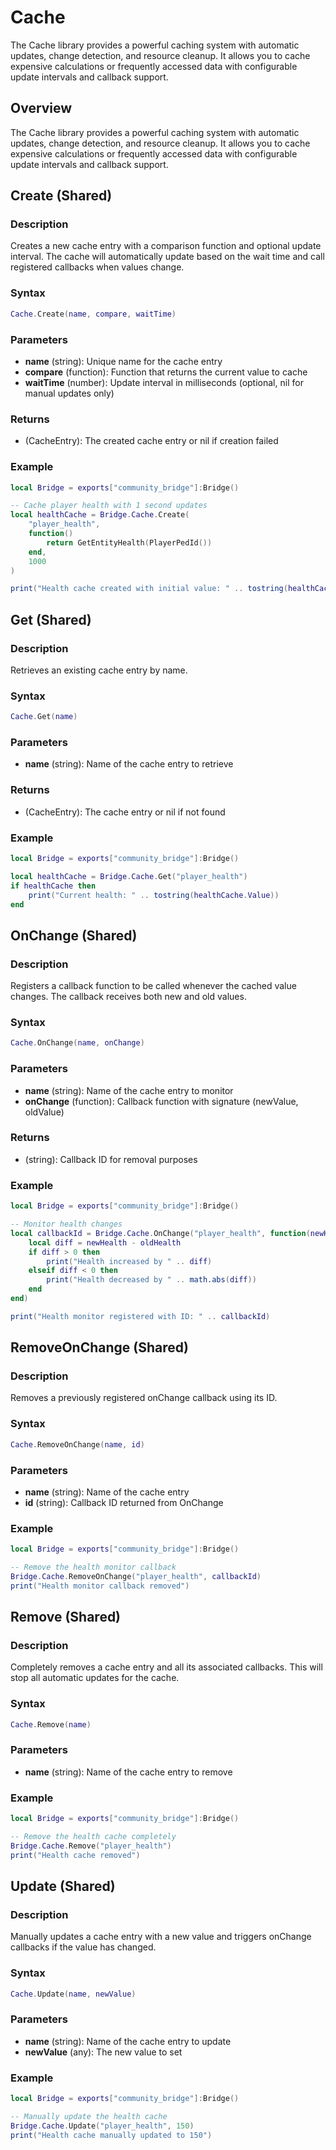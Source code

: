 # <i class="fas fa-database"></i> Cache

<!--META
nav: true
toc: true
description: The Cache library provides a powerful caching system with automatic updates, change detection, and resource cleanup. It allows you to cache expensive calculations or frequently accessed data with configurable update intervals and callback support.
-->

The Cache library provides a powerful caching system with automatic updates, change detection, and resource cleanup. It allows you to cache expensive calculations or frequently accessed data with configurable update intervals and callback support.

## Overview

The Cache library provides a powerful caching system with automatic updates, change detection, and resource cleanup. It allows you to cache expensive calculations or frequently accessed data with configurable update intervals and callback support.

## Create (Shared)

### Description
Creates a new cache entry with a comparison function and optional update interval. The cache will automatically update based on the wait time and call registered callbacks when values change.

### Syntax
```lua
Cache.Create(name, compare, waitTime)
```

### Parameters
- **name** (string): Unique name for the cache entry
- **compare** (function): Function that returns the current value to cache
- **waitTime** (number): Update interval in milliseconds (optional, nil for manual updates only)

### Returns
- (CacheEntry): The created cache entry or nil if creation failed

### Example
```lua
local Bridge = exports["community_bridge"]:Bridge()

-- Cache player health with 1 second updates
local healthCache = Bridge.Cache.Create(
    "player_health",
    function()
        return GetEntityHealth(PlayerPedId())
    end,
    1000
)

print("Health cache created with initial value: " .. tostring(healthCache.Value))
```

## Get (Shared)

### Description
Retrieves an existing cache entry by name.

### Syntax
```lua
Cache.Get(name)
```

### Parameters
- **name** (string): Name of the cache entry to retrieve

### Returns
- (CacheEntry): The cache entry or nil if not found

### Example
```lua
local Bridge = exports["community_bridge"]:Bridge()

local healthCache = Bridge.Cache.Get("player_health")
if healthCache then
    print("Current health: " .. tostring(healthCache.Value))
end
```

## OnChange (Shared)

### Description
Registers a callback function to be called whenever the cached value changes. The callback receives both new and old values.

### Syntax
```lua
Cache.OnChange(name, onChange)
```

### Parameters
- **name** (string): Name of the cache entry to monitor
- **onChange** (function): Callback function with signature (newValue, oldValue)

### Returns
- (string): Callback ID for removal purposes

### Example
```lua
local Bridge = exports["community_bridge"]:Bridge()

-- Monitor health changes
local callbackId = Bridge.Cache.OnChange("player_health", function(newHealth, oldHealth)
    local diff = newHealth - oldHealth
    if diff > 0 then
        print("Health increased by " .. diff)
    elseif diff < 0 then
        print("Health decreased by " .. math.abs(diff))
    end
end)

print("Health monitor registered with ID: " .. callbackId)
```

## RemoveOnChange (Shared)

### Description
Removes a previously registered onChange callback using its ID.

### Syntax
```lua
Cache.RemoveOnChange(name, id)
```

### Parameters
- **name** (string): Name of the cache entry
- **id** (string): Callback ID returned from OnChange

### Example
```lua
local Bridge = exports["community_bridge"]:Bridge()

-- Remove the health monitor callback
Bridge.Cache.RemoveOnChange("player_health", callbackId)
print("Health monitor callback removed")
```

## Remove (Shared)

### Description
Completely removes a cache entry and all its associated callbacks. This will stop all automatic updates for the cache.

### Syntax
```lua
Cache.Remove(name)
```

### Parameters
- **name** (string): Name of the cache entry to remove

### Example
```lua
local Bridge = exports["community_bridge"]:Bridge()

-- Remove the health cache completely
Bridge.Cache.Remove("player_health")
print("Health cache removed")
```

## Update (Shared)

### Description
Manually updates a cache entry with a new value and triggers onChange callbacks if the value has changed.

### Syntax
```lua
Cache.Update(name, newValue)
```

### Parameters
- **name** (string): Name of the cache entry to update
- **newValue** (any): The new value to set

### Example
```lua
local Bridge = exports["community_bridge"]:Bridge()

-- Manually update the health cache
Bridge.Cache.Update("player_health", 150)
print("Health cache manually updated to 150")
```
